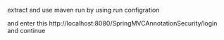 extract and use maven run by using run configration

and enter this http://localhost:8080/SpringMVCAnnotationSecurity/login and continue
